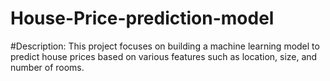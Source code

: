 # House-Price-prediction-model

#Description:
This project focuses on building a machine learning model to predict house prices based on various features such as location, size, and number of rooms.
